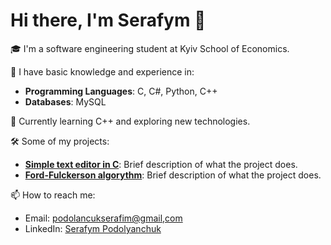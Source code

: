 # Hi there, I'm Serafym 👋

🎓 I'm a software engineering student at Kyiv School of Economics.

🔧 I have basic knowledge and experience in:
- **Programming Languages**: C, C#, Python, C++
- **Databases**: MySQL

🌱 Currently learning C++ and exploring new technologies.

🛠️ Some of my projects:
- **[Simple text editor in C](https://github.com/Developer-dreamer/paradigms-a1)**: Brief description of what the project does.
- **[Ford-Fulckerson algorythm](https://github.com/Developer-dreamer/ford-fulkerson-algorithm)**: Brief description of what the project does.

📫 How to reach me:
- Email: [podolancukserafim@gmail,com](mailto:podolancukserafim@gmail.com)
- LinkedIn: [Serafym Podolyanchuk](www.linkedin.com/in/serafym-podolianchuk-8938922aa)
